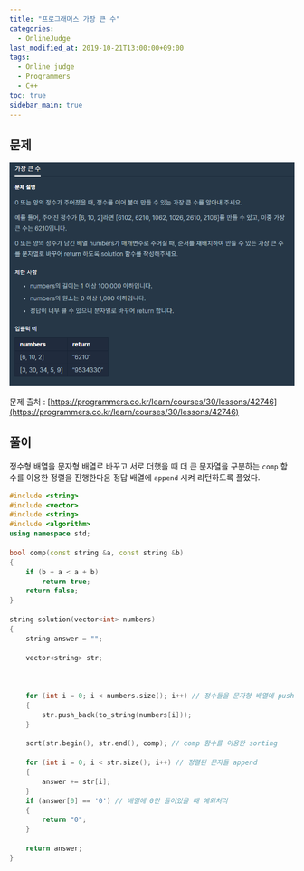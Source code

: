 ```yaml
---
title: "프로그래머스 가장 큰 수"
categories: 
  - OnlineJudge
last_modified_at: 2019-10-21T13:00:00+09:00
tags: 
  - Online judge
  - Programmers
  - C++
toc: true
sidebar_main: true
---
```


## 문제

![1](https://github.com/lesslate/lesslate.github.io/blob/master/assets/img/OnlineJudge/%EA%B0%80%EC%9E%A5%ED%81%B0%EC%88%98.png?raw=true)

문제 출처 : [https://programmers.co.kr/learn/courses/30/lessons/42746](https://programmers.co.kr/learn/courses/30/lessons/42746)




## 풀이

정수형 배열을 문자형 배열로 바꾸고 서로 더했을 때 더 큰 문자열을 구분하는 `comp` 함수를 이용한 정렬을 진행한다음 정답 배열에 `append` 시켜 리턴하도록 풀었다.

```cpp
#include <string>
#include <vector>
#include <string>
#include <algorithm>
using namespace std;

bool comp(const string &a, const string &b)
{
	if (b + a < a + b)
		return true;
	return false;
}

string solution(vector<int> numbers)
{
	string answer = "";

	vector<string> str;
	


	for (int i = 0; i < numbers.size(); i++) // 정수들을 문자형 배열에 push
	{
		str.push_back(to_string(numbers[i]));
	}

	sort(str.begin(), str.end(), comp); // comp 함수를 이용한 sorting
	
	for (int i = 0; i < str.size(); i++) // 정렬된 문자들 append
	{
		answer += str[i];
	}
	if (answer[0] == '0') // 배열에 0만 들어있을 때 예외처리
	{
		return "0";
	}

	return answer;
}
```